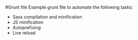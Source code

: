 #Grunt file
Example grunt file to automate the following tasks:

- Sass compilation and minification
- JS minification 
- Autoprefixing 
- Live reload
